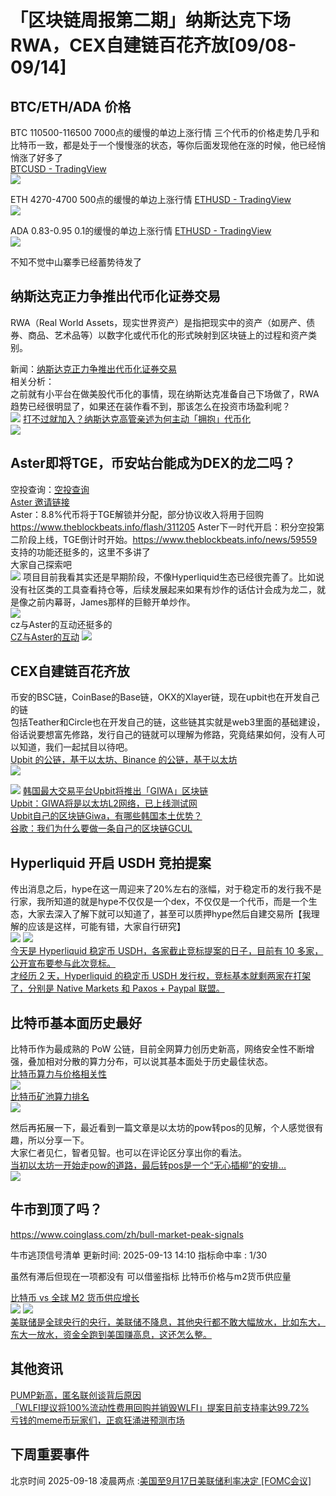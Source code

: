 # 「区块链周报第二期」纳斯达克下场RWA，CEX自建链百花齐放[09/08-09/14]
## BTC/ETH/ADA 价格

BTC 110500-116500 7000点的缓慢的单边上涨行情
三个代币的价格走势几乎和比特币一致，都是处于一个慢慢涨的状态，等你后面发现他在涨的时候，他已经悄悄涨了好多了  
[BTCUSD - TradingView](https://cn.tradingview.com/chart/YXZixbKv/?symbol=BTC)  
![](/imgs/web3/blockchain-weekly-report/2025-09-08/btc.png)  

ETH 4270-4700 500点的缓慢的单边上涨行情
[ETHUSD - TradingView](https://cn.tradingview.com/chart/YXZixbKv/?symbol=BTC)  
![](/imgs/web3/blockchain-weekly-report/2025-09-08/eth.png)  

ADA 0.83-0.95 0.1的缓慢的单边上涨行情
[ETHUSD - TradingView](https://cn.tradingview.com/chart/YXZixbKv/?symbol=BTC)  
![](/imgs/web3/blockchain-weekly-report/2025-09-08/ada.png)  

不知不觉中山寨季已经蓄势待发了

## 纳斯达克正力争推出代币化证券交易
RWA（Real World Assets，现实世界资产）是指把现实中的资产（如房产、债券、商品、艺术品等）以数字化或代币化的形式映射到区块链上的过程和资产类别。  

新闻：[纳斯达克正力争推出代币化证券交易](https://www.theblockbeats.info/flash/311335)  
相关分析：    
之前就有小平台在做美股代币化的事情，现在纳斯达克准备自己下场做了，RWA趋势已经很明显了，如果还在装作看不到，那该怎么在投资市场盈利呢？    
![](/imgs/web3/blockchain-weekly-report/2025-09-08/nasdaq.png)
[打不过就加入？纳斯达克高管亲述为何主动「拥抱」代币化](https://www.theblockbeats.info/news/59574)  
![](/imgs/web3/blockchain-weekly-report/2025-09-08/blockbeat.png)
## Aster即将TGE，币安站台能成为DEX的龙二吗？
空投查询：[空投查询](https://www.asterdex.com/zh-CN/airdrop)  
[Aster 邀请链接](https://www.asterdex.com/zh-CN/referral/da2345)  
Aster：8.8%代币将于TGE解锁并分配，部分协议收入将用于回购  https://www.theblockbeats.info/flash/311205
Aster下一时代开启：积分空投第二阶段上线，TGE倒计时开始。https://www.theblockbeats.info/news/59559
支持的功能还挺多的，这里不多讲了  
大家自己探索吧  
![](/imgs/web3/blockchain-weekly-report/2025-09-08/aster-funs.png)
项目目前我看其实还是早期阶段，不像Hyperliquid生态已经很完善了。比如说没有社区类的工具查看持仓等，后续发展起来如果有炒作的话估计会成为龙二，就是像之前内幕哥，James那样的巨鲸开单炒作。  
![](/imgs/web3/blockchain-weekly-report/2025-09-08/aster-2.png)  
cz与Aster的互动还挺多的  
[CZ与Aster的互动](https://x.com/search?q=from%3Acz_binance%20aster&src=typed_query)
![](/imgs/web3/blockchain-weekly-report/2025-09-08/cz-aster.png)  
## CEX自建链百花齐放
币安的BSC链，CoinBase的Base链，OKX的Xlayer链，现在upbit也在开发自己的链  
包括Teather和Circle也在开发自己的链，这些链其实就是web3里面的基础建设，俗话说要想富先修路，发行自己的链就可以理解为修路，究竟结果如何，没有人可以知道，我们一起拭目以待吧。  
[Upbit 的公链，基于以太坊、Binance 的公链，基于以太坊](https://x.com/_FORAB/status/1965235605115470169)  
![](/imgs/web3/blockchain-weekly-report/2025-09-08/chains.png)

![](/imgs/web3/blockchain-weekly-report/2025-09-08/list-of-chains-owned-by-cexs.png)
[韩国最大交易平台Upbit将推出「GIWA」区块链](https://www.theblockbeats.info/flash/311300)  
[Upbit：GIWA将是以太坊L2网络，已上线测试网](https://www.theblockbeats.info/flash/311334)  
[Upbit自己的区块链Giwa，有哪些韩国本土优势？](https://www.theblockbeats.info/news/59575)  
[谷歌：我们为什么要做一条自己的区块链GCUL](https://www.theblockbeats.info/news/59444)  


## Hyperliquid 开启 USDH 竞拍提案
传出消息之后，hype在这一周迎来了20%左右的涨幅，对于稳定币的发行我不是行家，我所知道的就是hype不仅仅是一个dex，不仅仅是一个代币，而是一个生态，大家去深入了解下就可以知道了，甚至可以质押hype然后自建交易所【我理解的应该是这样，可能有错，大家自行研究】  
![](/imgs/web3/blockchain-weekly-report/2025-09-08/hype.png)
![](/imgs/web3/blockchain-weekly-report/2025-09-08/usdh.png)  
[今天是 Hyperliquid 稳定币 USDH，各家截止竞标提案的日子，目前有 10 多家，公开宣布要参与此次竞标。](https://x.com/_FORAB/status/1965615548164952405)   
[才经历 2 天，Hyperliquid 的稳定币 USDH 发行权，竞标基本就剩两家在打架了，分别是 Native Markets 和 Paxos + Paypal 联盟。](https://x.com/_FORAB/status/1966429677838532747)  


## 比特币基本面历史最好
比特币作为最成熟的 PoW 公链，目前全网算力创历史新高，网络安全性不断增强，叠加相对分散的算力分布，可以说其基本面处于历史最佳状态。  
[比特币算力与价格相关性](https://www.coinglass.com/zh/pro/i/bitcoin-hashrate-price-comparison)  
![](/imgs/web3/blockchain-weekly-report/2025-09-08/bitcoin-hashrate-price-comparison.png)  
[比特币矿池算力排名](https://www.oklink.com/zh-hans/bitcoin/pool-list)  
![](/imgs/web3/blockchain-weekly-report/2025-09-08/btc-pool-list.png)

然后再拓展一下，最近看到一篇文章是以太坊的pow转pos的见解，个人感觉很有趣，所以分享一下。    
大家仁者见仁，智者见智。也可以在评论区分享出你的看法。  
[当初以太坊一开始走pow的道路，最后转pos是一个“无心插柳”的安排...](https://x.com/lanhubiji/status/1964571346035494963)    
![](/imgs/web3/blockchain-weekly-report/2025-09-08/eth-pow-to-pos.png)  

## 牛市到顶了吗？

https://www.coinglass.com/zh/bull-market-peak-signals

牛市逃顶信号清单
更新时间: 2025-09-13 14:10
指标命中率 : 1/30

虽然有滞后但现在一项都没有 可以借鉴指标 比特币价格与m2货币供应量

[比特币 vs 全球 M2 货币供应增长](https://www.coinglass.com/zh/pro/i/bitcoin-m2-supply-growth)  
![](/imgs/web3/blockchain-weekly-report/2025-09-08/btc-and-m2.png)
![](/imgs/web3/blockchain-weekly-report/2025-09-08/fish.png)  
[美联储是全球央行的央行，美联储不降息，其他央行都不敢大幅放水，比如东大，东大一放水，资金全跑到美国赚高息，这还怎么整。](https://x.com/Billions_2022_/status/1966306082449703201)  
## 其他资讯
[PUMP新高，匿名联创谈背后原因](https://www.theblockbeats.info/news/59616)  
[「WLFI提议将100%流动性费用回购并销毁WLFI」提案目前支持率达99.72%](https://www.theblockbeats.info/flash/312175)  
[亏钱的meme币玩家们，正疯狂涌进预测市场](https://www.theblockbeats.info/news/59594)  

## 下周重要事件
北京时间 2025-09-18 凌晨两点 :[美国至9月17日美联储利率决定 [FOMC会议]](https://rili.jin10.com/day/2025-09-18)


